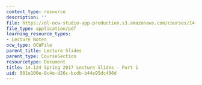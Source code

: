 ```yaml
---
content_type: resource
description: ''
file: https://ol-ocw-studio-app-production.s3.amazonaws.com/courses/14-124-microeconomic-theory-iv-spring-2017/001e100e8c4ed26cbcdbb44e95dc486d_MIT14_124S17_Slide1.pdf
file_type: application/pdf
learning_resource_types:
- Lecture Notes
ocw_type: OCWFile
parent_title: Lecture Slides
parent_type: CourseSection
resourcetype: Document
title: 14.124 Spring 2017 Lecture Slides - Part 1
uid: 001e100e-8c4e-d26c-bcdb-b44e95dc486d
---
```

